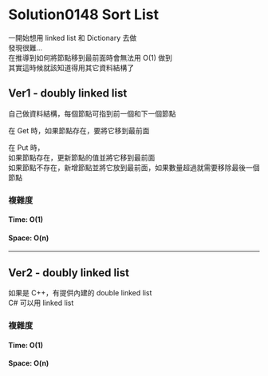 # Solution0148 Sort List

一開始想用 linked list 和 Dictionary 去做  
發現很難...  
在推導到如何將節點移到最前面時會無法用 O(1) 做到  
其實這時候就該知道得用其它資料結構了

## Ver1 - doubly linked list

自己做資料結構，每個節點可指到前一個和下一個節點

在 Get 時，如果節點存在，要將它移到最前面

在 Put 時，  
如果節點存在，更新節點的值並將它移到最前面  
如果節點不存在，新增節點並將它放到最前面，如果數量超過就需要移除最後一個節點  

### 複雜度

#### Time: O(1)

#### Space: O(n)

---

## Ver2 - doubly linked list

如果是 C++，有提供內建的 double linked list  
C# 可以用 linked list

### 複雜度

#### Time: O(1)

#### Space: O(n)